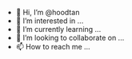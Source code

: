 - 👋 Hi, I’m @hoodtan
- 👀 I’m interested in ...
- 🌱 I’m currently learning ...
- 💞️ I’m looking to collaborate on ...
- 📫 How to reach me ...

<!---
hoodtan/hoodtan is a ✨ special ✨ repository because its `README.md` (this file) appears on your GitHub profile.
You can click the Preview link to take a look at your changes.
--->
